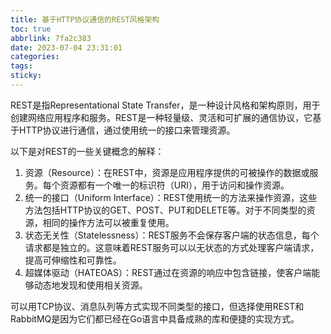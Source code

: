 ```yaml
---
title: 基于HTTP协议通信的REST风格架构
toc: true
abbrlink: 7fa2c383
date: 2023-07-04 23:31:01
categories:
tags:
sticky:
---
```


REST是指Representational State Transfer，是一种设计风格和架构原则，用于创建网络应用程序和服务。REST是一种轻量级、灵活和可扩展的通信协议，它基于HTTP协议进行通信，通过使用统一的接口来管理资源。

<!-- more -->

以下是对REST的一些关键概念的解释：

1. 资源（Resource）：在REST中，资源是应用程序提供的可被操作的数据或服务。每个资源都有一个唯一的标识符（URI），用于访问和操作资源。
2. 统一的接口（Uniform Interface）：REST使用统一的方法来操作资源，这些方法包括HTTP协议的GET、POST、PUT和DELETE等。对于不同类型的资源，相同的操作方法可以被重复使用。
3. 状态无关性（Statelessness）：REST服务不会保存客户端的状态信息，每个请求都是独立的。这意味着REST服务可以以无状态的方式处理客户端请求，提高可伸缩性和可靠性。
4. 超媒体驱动（HATEOAS）：REST通过在资源的响应中包含链接，使客户端能够动态地发现和使用相关资源。

可以用TCP协议、消息队列等方式实现不同类型的接口，但选择使用REST和RabbitMQ是因为它们都已经在Go语言中具备成熟的库和便捷的实现方式。